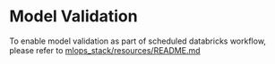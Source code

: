 # Model Validation
To enable model validation as part of scheduled databricks workflow, please refer to [mlops_stack/resources/README.md](../resources/README.md)